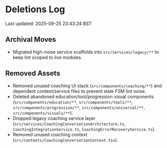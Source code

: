 # Deletions Log

Last updated: 2025-09-25 23:43:24 BST

## Archival Moves
- Migrated high-noise service scaffolds into `src/services/legacy/**` to keep lint scoped to live modules.

## Removed Assets
- Removed unused coaching UI stack (`src/components/coaching/**`) and dependent context/service files to prevent stale FSM lint noise.
- Deleted abandoned education/tool/progression visual components (`src/components/education/**`, `src/components/tools/**`, `src/components/progression/**`, `src/components/universal/**`, `src/components/visuals/**`).
- Dropped legacy coaching service layer (`src/services/CoachingConversationArchitecture.ts`, `CoachingIntegrationService.ts`, `CoachingErrorRecoveryService.ts`).
- Removed unused coaching context (`src/contexts/CoachingConversationContext.tsx`).
